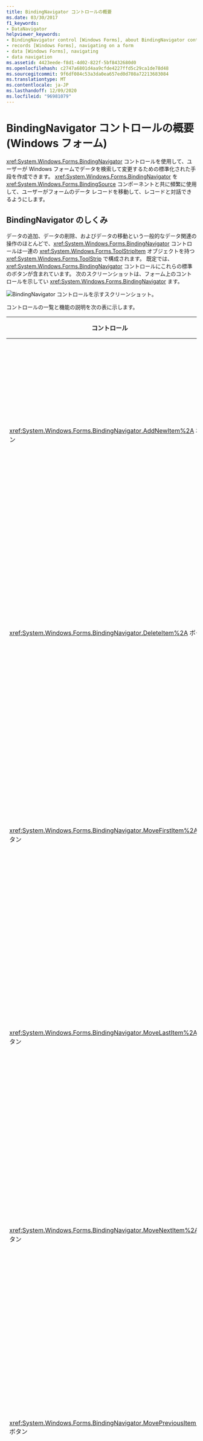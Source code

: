 ```yaml
---
title: BindingNavigator コントロールの概要
ms.date: 03/30/2017
f1_keywords:
- DataNavigator
helpviewer_keywords:
- BindingNavigator control [Windows Forms], about BindingNavigator control
- records [Windows Forms], navigating on a form
- data [Windows Forms], navigating
- data navigation
ms.assetid: 4423eede-f8d1-4d02-822f-5bf8432680d0
ms.openlocfilehash: c2747a6801d4aa9cfde4227ffd5c29ca1de78d48
ms.sourcegitcommit: 9f6df084c53a3da0ea657ed0d708a72213683084
ms.translationtype: MT
ms.contentlocale: ja-JP
ms.lasthandoff: 12/09/2020
ms.locfileid: "96981079"
---
```

# <a name="bindingnavigator-control-overview-windows-forms"></a>BindingNavigator コントロールの概要 (Windows フォーム)
<xref:System.Windows.Forms.BindingNavigator> コントロールを使用して、ユーザーが Windows フォームでデータを検索して変更するための標準化された手段を作成できます。 <xref:System.Windows.Forms.BindingNavigator> を <xref:System.Windows.Forms.BindingSource> コンポーネントと共に頻繁に使用して、ユーザーがフォームのデータ レコードを移動して、レコードと対話できるようにします。  
  
## <a name="how-the-bindingnavigator-works"></a>BindingNavigator のしくみ  

 データの追加、データの削除、およびデータの移動という一般的なデータ関連の操作のほとんどで、<xref:System.Windows.Forms.BindingNavigator> コントロールは一連の <xref:System.Windows.Forms.ToolStripItem> オブジェクトを持つ <xref:System.Windows.Forms.ToolStrip> で構成されます。 既定では、<xref:System.Windows.Forms.BindingNavigator> コントロールにこれらの標準のボタンが含まれています。 次のスクリーンショットは、フォーム上のコントロールを示してい <xref:System.Windows.Forms.BindingNavigator> ます。
  
 ![BindingNavigator コントロールを示すスクリーンショット。](./media/bindingnavigator-control-overview-windows-forms/bindingnavigator-control-form.gif)  
  
 コントロールの一覧と機能の説明を次の表に示します。  
  
|コントロール|関数|  
|-------------|--------------|  
|<xref:System.Windows.Forms.BindingNavigator.AddNewItem%2A> ボタン|基になるデータ ソースに新しい行を挿入します。|  
|<xref:System.Windows.Forms.BindingNavigator.DeleteItem%2A> ボタン|基になるデータ ソースから現在の行を削除します。|  
|<xref:System.Windows.Forms.BindingNavigator.MoveFirstItem%2A> ボタン|基になるデータ ソースの最初の項目に移動します。|  
|<xref:System.Windows.Forms.BindingNavigator.MoveLastItem%2A> ボタン|基になるデータ ソースの最後の項目に移動します。|  
|<xref:System.Windows.Forms.BindingNavigator.MoveNextItem%2A> ボタン|基になるデータ ソースの次の項目に移動します。|  
|<xref:System.Windows.Forms.BindingNavigator.MovePreviousItem%2A> ボタン|基になるデータ ソースの前の項目に移動します。|  
|<xref:System.Windows.Forms.BindingNavigator.PositionItem%2A> テキスト ボックス|基になるデータ ソース内の現在の位置を返します。|  
|<xref:System.Windows.Forms.BindingNavigator.CountItem%2A> テキスト ボックス|基になるデータ ソースの項目の総数を返します。|  
  
 このコレクションの各コントロールに対して、同じ機能をプログラムで提供する <xref:System.Windows.Forms.BindingSource> コンポーネントの対応するメンバーが存在します。 たとえば、<xref:System.Windows.Forms.BindingNavigator.MoveFirstItem%2A> ボタンは <xref:System.Windows.Forms.BindingSource> コンポーネントの <xref:System.Windows.Forms.BindingSource.MoveFirst%2A> メソッドに対応し、<xref:System.Windows.Forms.BindingNavigator.DeleteItem%2A> ボタンは <xref:System.Windows.Forms.BindingSource.RemoveCurrent%2A> メソッドに対応します。  
  
 既定のボタンがアプリケーションに適していない場合、またはその他の種類の機能をサポートするために追加のボタンを必要とする場合は、独自の <xref:System.Windows.Forms.ToolStrip> ボタンを指定できます。 「[方法 : Windows フォーム BindingNavigator コントロールに [Load]、[Save]、[Cancel] の各ボタンを追加する](load-save-and-cancel-bindingnavigator.md)」も参照してください。  
  
## <a name="see-also"></a>関連項目

- <xref:System.Windows.Forms.BindingNavigator>
- <xref:System.Windows.Forms.BindingSource>
- [BindingNavigator コントロール](bindingnavigator-control-windows-forms.md)
